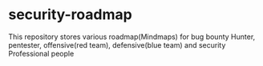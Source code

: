 # security-roadmap
This repository stores various roadmap(Mindmaps) for bug bounty Hunter, pentester, offensive(red team), defensive(blue team) and security Professional people
